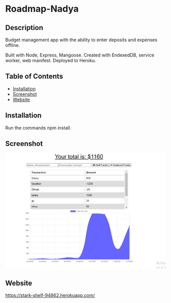 # Roadmap-Nadya
  ## Description
Budget management app with the ability to enter deposits and expenses offline.

Built with Node, Express, Mangoose. Created with EndexedDB, service worker, web manifest. Deployed to Heroku.

  ## Table of Contents
  - [Installation](#installation)
  - [Screenshot](#screenshot)
  - [Website](#website)

  ## Installation
  Run the commands  npm install.

  ## Screenshot
  ![Screenshot](https://github.com/NadyaSlb/Roadmap-Nadya/blob/main/public/images/Screenshot_18.jpg)

  ## Website
 https://stark-shelf-94862.herokuapp.com/
